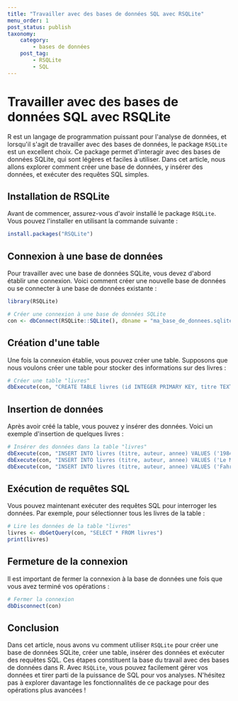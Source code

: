 ```yaml
---
title: "Travailler avec des bases de données SQL avec RSQLite"
menu_order: 1
post_status: publish
taxonomy:
    category:
        - bases de données
    post_tag:
        - RSQLite
        - SQL
---
```


# Travailler avec des bases de données SQL avec RSQLite

R est un langage de programmation puissant pour l'analyse de données, et lorsqu'il s'agit de travailler avec des bases de données, le package `RSQLite` est un excellent choix. Ce package permet d'interagir avec des bases de données SQLite, qui sont légères et faciles à utiliser. Dans cet article, nous allons explorer comment créer une base de données, y insérer des données, et exécuter des requêtes SQL simples.

## Installation de RSQLite

Avant de commencer, assurez-vous d'avoir installé le package `RSQLite`. Vous pouvez l'installer en utilisant la commande suivante :

```R
install.packages("RSQLite")
```

## Connexion à une base de données

Pour travailler avec une base de données SQLite, vous devez d'abord établir une connexion. Voici comment créer une nouvelle base de données ou se connecter à une base de données existante :

```R
library(RSQLite)

# Créer une connexion à une base de données SQLite
con <- dbConnect(RSQLite::SQLite(), dbname = "ma_base_de_donnees.sqlite")
```

## Création d'une table

Une fois la connexion établie, vous pouvez créer une table. Supposons que nous voulons créer une table pour stocker des informations sur des livres :

```R
# Créer une table "livres"
dbExecute(con, "CREATE TABLE livres (id INTEGER PRIMARY KEY, titre TEXT, auteur TEXT, annee INTEGER)")
```

## Insertion de données

Après avoir créé la table, vous pouvez y insérer des données. Voici un exemple d'insertion de quelques livres :

```R
# Insérer des données dans la table "livres"
dbExecute(con, "INSERT INTO livres (titre, auteur, annee) VALUES ('1984', 'George Orwell', 1949)")
dbExecute(con, "INSERT INTO livres (titre, auteur, annee) VALUES ('Le Meilleur des mondes', 'Aldous Huxley', 1932)")
dbExecute(con, "INSERT INTO livres (titre, auteur, annee) VALUES ('Fahrenheit 451', 'Ray Bradbury', 1953)")
```

## Exécution de requêtes SQL

Vous pouvez maintenant exécuter des requêtes SQL pour interroger les données. Par exemple, pour sélectionner tous les livres de la table :

```R
# Lire les données de la table "livres"
livres <- dbGetQuery(con, "SELECT * FROM livres")
print(livres)
```

## Fermeture de la connexion

Il est important de fermer la connexion à la base de données une fois que vous avez terminé vos opérations :

```R
# Fermer la connexion
dbDisconnect(con)
```

## Conclusion

Dans cet article, nous avons vu comment utiliser `RSQLite` pour créer une base de données SQLite, créer une table, insérer des données et exécuter des requêtes SQL. Ces étapes constituent la base du travail avec des bases de données dans R. Avec `RSQLite`, vous pouvez facilement gérer vos données et tirer parti de la puissance de SQL pour vos analyses. N'hésitez pas à explorer davantage les fonctionnalités de ce package pour des opérations plus avancées !


